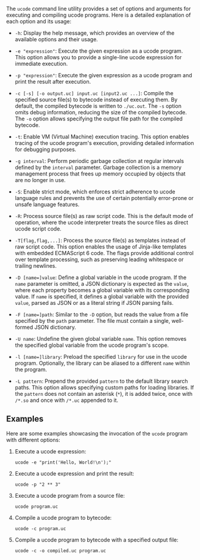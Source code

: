 The `ucode` command line utility provides a set of options and arguments for
executing and compiling ucode programs. Here is a detailed explanation of each
option and its usage:

- `-h`:
  Display the help message, which provides an overview of the available
  options and their usage.

- `-e "expression"`:
  Execute the given expression as a ucode program. This option allows you to
  provide a single-line ucode expression for immediate execution.

- `-p "expression"`:
  Execute the given expression as a ucode program and print the result after
  execution.

- `-c [-s] [-o output.uc] input.uc [input2.uc ...]`:
  Compile the specified source file(s) to bytecode instead of executing them.
  By default, the compiled bytecode is written to `./uc.out`. The `-s` option
  omits debug information, reducing the size of the compiled bytecode. The `-o`
  option allows specifying the output file path for the compiled bytecode.

- `-t`:
  Enable VM (Virtual Machine) execution tracing. This option enables tracing of
  the ucode program's execution, providing detailed information for debugging
  purposes.

- `-g interval`:
  Perform periodic garbage collection at regular intervals defined by the
  `interval` parameter. Garbage collection is a memory management process that
  frees up memory occupied by objects that are no longer in use.

- `-S`:
  Enable strict mode, which enforces strict adherence to ucode language rules
  and prevents the use of certain potentially error-prone or unsafe language
  features.

- `-R`:
  Process source file(s) as raw script code. This is the default mode of
  operation, where the ucode interpreter treats the source files as direct ucode
  script code.

- `-T[flag,flag,...]`:
  Process the source file(s) as templates instead of raw script code. This
  option enables the usage of Jinja-like templates with embedded ECMAScript 6
  code. The flags provide additional control over template processing, such as
  preserving leading whitespace or trailing newlines.

- `-D [name=]value`:
  Define a global variable in the ucode program. If the `name` parameter is
  omitted, a JSON dictionary is expected as the `value`, where each property
  becomes a global variable with its corresponding value. If `name` is
  specified, it defines a global variable with the provided `value`, parsed as
  JSON or as a literal string if JSON parsing fails.

- `-F [name=]path`:
  Similar to the `-D` option, but reads the value from a file specified by the
  `path` parameter. The file must contain a single, well-formed JSON dictionary.

- `-U name`:
  Undefine the given global variable `name`. This option removes the specified
  global variable from the ucode program's scope.

- `-l [name=]library`:
  Preload the specified `library` for use in the ucode program. Optionally, the
  library can be aliased to a different `name` within the program.

- `-L pattern`:
  Prepend the provided `pattern` to the default library search paths. This
  option allows specifying custom paths for loading libraries. If the `pattern`
  does not contain an asterisk (`*`), it is added twice, once with `/*.so` and
  once with `/*.uc` appended to it.


## Examples

Here are some examples showcasing the invocation of the `ucode` program with
different options:

1. Execute a ucode expression:
   ```
   ucode -e "print('Hello, World!\n');"
   ```

2. Execute a ucode expression and print the result:
   ```
   ucode -p "2 ** 3"
   ```

3. Execute a ucode program from a source file:
   ```
   ucode program.uc
   ```

4. Compile a ucode program to bytecode:
   ```
   ucode -c program.uc
   ```

5. Compile a ucode program to bytecode with a specified output file:
   ```
   ucode -c -o compiled.uc program.uc
   ```
